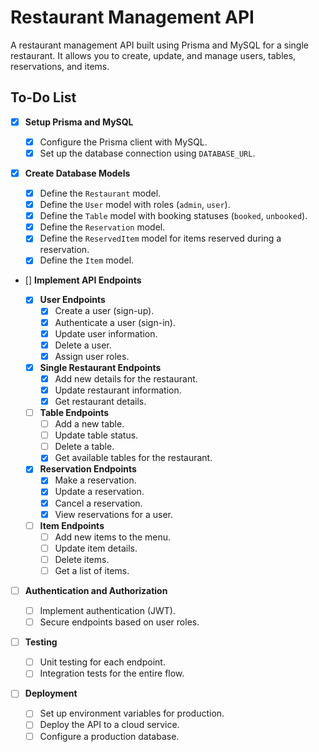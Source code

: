 # Restaurant Management API

A restaurant management API built using Prisma and MySQL for a single restaurant. It allows you to create, update, and manage users, tables, reservations, and items.

## To-Do List

- [x] **Setup Prisma and MySQL**

  - [x] Configure the Prisma client with MySQL.
  - [x] Set up the database connection using `DATABASE_URL`.

- [x] **Create Database Models**

  - [x] Define the `Restaurant` model.
  - [x] Define the `User` model with roles (`admin`, `user`).
  - [x] Define the `Table` model with booking statuses (`booked`, `unbooked`).
  - [x] Define the `Reservation` model.
  - [x] Define the `ReservedItem` model for items reserved during a reservation.
  - [x] Define the `Item` model.

- [] **Implement API Endpoints**

  - [x] **User Endpoints**
    - [x] Create a user (sign-up).
    - [x] Authenticate a user (sign-in).
    - [x] Update user information.
    - [x] Delete a user.
    - [x] Assign user roles.
  - [x] **Single Restaurant Endpoints**
    - [x] Add new details for the restaurant.
    - [x] Update restaurant information.
    - [x] Get restaurant details.
  - [ ] **Table Endpoints**
    - [ ] Add a new table.
    - [ ] Update table status.
    - [ ] Delete a table.
    - [x] Get available tables for the restaurant.
  - [x] **Reservation Endpoints**
    - [x] Make a reservation.
    - [x] Update a reservation.
    - [x] Cancel a reservation.
    - [x] View reservations for a user.
  - [ ] **Item Endpoints**
    - [ ] Add new items to the menu.
    - [ ] Update item details.
    - [ ] Delete items.
    - [ ] Get a list of items.

- [ ] **Authentication and Authorization**

  - [ ] Implement authentication (JWT).
  - [ ] Secure endpoints based on user roles.

- [ ] **Testing**

  - [ ] Unit testing for each endpoint.
  - [ ] Integration tests for the entire flow.

- [ ] **Deployment**
  - [ ] Set up environment variables for production.
  - [ ] Deploy the API to a cloud service.
  - [ ] Configure a production database.
